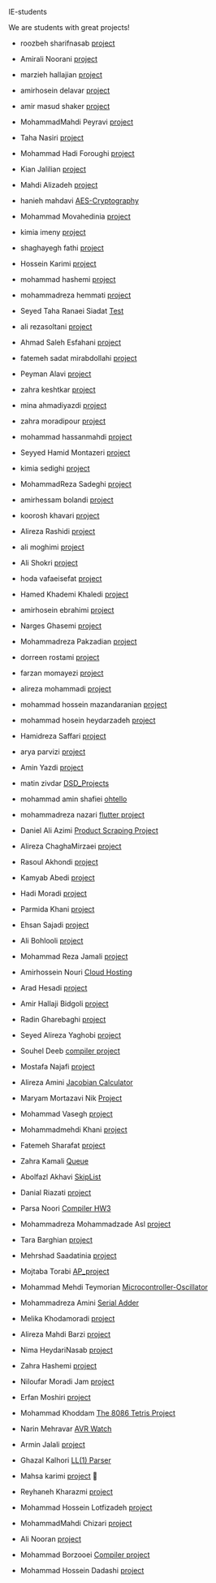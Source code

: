 IE-students

We are students with great projects!

- roozbeh sharifnasab [project](https://github.com/rsharifnasab/os_project)

- Amirali Noorani [project](https://github.com/holyamirali/Q2_IE_HW1)

- marzieh hallajian [project](https://github.com/MarziehHH/hw1Internet.git)

- amirhosein delavar [project](https://github.com/AmirhoseinDelavar/Python-CheatSheet)

- amir masud shaker [project](https://github.com/amshaker/Hello-World)

- MohammadMahdi Peyravi [project](https://github.com/mmpeyravi/mmpeyravi.git)

- Taha Nasiri [project](https://github.com/tahanasiri/IE_Repository)

- Mohammad Hadi Foroughi [project](https://github.com/hadiforoughi/AnonymousChat)

- Kian Jalilian [project](https://github.com/kianjalilian/git-homework)

- Mahdi Alizadeh [project](https://github.com/MahdiAlizadeh1/IE-HW1)

- hanieh mahdavi [AES-Cryptography](https://github.com/haniehm26/AES-Cryptography)

- Mohammad Movahedinia [project](https://github.com/Immohammad/Ie-homework.git)

- kimia imeny [project](https://github.com/Kimiaimeni/hello-world.git)

- shaghayegh fathi [project](https://github.com/ShaghayeghFathi/Git-HW.git)

- Hossein Karimi [project](https://github.com/H-Karimi/UniversityManagementBackend)

- mohammad hashemi [project](https://github.com/M-Hsh/Parkinson)

- mohammadreza hemmati [project](https://github.com/MoHemmati/netProject)

- Seyed Taha Ranaei Siadat [Test](https://github.com/strs2000/Test)

- ali rezasoltani [project](https://github.com/AliRezasoltani1/Internet-engineering-HW1)

- Ahmad Saleh Esfahani [project](https://github.com/AhmadSalehEsfahani/git-learning)

- fatemeh sadat mirabdollahi [project](https://github.com/fatemehMirabdollahi/to-do)

- Peyman Alavi [project](https://github.com/peyman-alv/internet-engineering)

- zahra keshtkar [project](https://github.com/zkeshtkar/url.git)

- mina ahmadiyazdi [project](https://github.com/mina2430/urlShortener)

- zahra moradipour [project](https://github.com/zmp78/homework)

- mohammad hassanmahdi [project](https://github.com/mohammadhm99/simple-weather-app.git)

- Seyyed Hamid Montazeri [project](https://github.com/hamidhandid/software_test_final_project)

- kimia sedighi [project](https://github.com/kimiasedighi/IE-git-hw)

- MohammadReza Sadeghi [project](https://github.com/MRSadeghi78/Quoridor)

- amirhessam bolandi [project](https://github.com/ahessamb/OS_Project_Hospital)

- koorosh khavari [project](https://github.com/NukaColaQuantum666/IEHomeworks)

- Alireza Rashidi [project](https://github.com/Alirezaprogramerrd99/OnlineShoping-backend.git)

- ali moghimi [project](https://github.com/AliMoghimii/AES128-Encryptor-Decryptor-KeyGenerator.git)

- Ali Shokri [project](https://github.com/alishokri1661s/LL1-Parser)

- hoda vafaeisefat [project](https://github.com/hodaVS/netHw)

- Hamed Khademi Khaledi [project](https://github.com/hamedkhaledi/Compiler-Project)

- amirhosein ebrahimi [project](https://github.com/EbrahimiAmirHosein/Internet_Eng-HW1)

- Narges Ghasemi [project](https://github.com/NNargesNN/News-Classification)

- Mohammadreza Pakzadian [project](https://github.com/mrp-78/Text-Editore)

- dorreen rostami [project](https://github.com/DorreenRostami/SBU_elasticSearch)

- farzan momayezi [project](https://github.com/Farzan-lab/git_hw_p2.git)

- alireza mohammadi [project](https://github.com/AliirezaMohammadii/AliirezaMohammadii/)

- mohammad hossein mazandaranian [project](https://github.com/modos/ie-github-homework)

- mohammad hosein heydarzadeh [project](https://github.com/heidarzade-mh/IE-home-work-1)

- Hamidreza Saffari [project](https://github.com/hamidds/Astar-Search)

- arya parvizi [project](https://github.com/ph504/ai-computer-assignment1-eight-puzzle)

- Amin Yazdi [project](https://github.com/mayazdi/Simple-Python-Network-Simulator)

- matin zivdar [DSD_Projects](https://github.com/zivdar001matin/DSD_Projects)

- mohammad amin shafiei [ohtello](https://github.com/Mamin78/Othello)

- mohammadreza nazari [flutter project](https://github.com/mohammadreza0852/shop_app)

- Daniel Ali Azimi [Product Scraping Project](https://github.com/Danny1379/Product_info_scraping)

- Alireza ChaghaMirzaei [project](https://github.com/achm25/IE-hw1)

- Rasoul Akhondi [project](https://github.com/Rasoul-Akhondi/git1_Q2)

- Kamyab Abedi [project](https://github.com/KamyabAbedi/BreastCancerCoimbra)

- Hadi Moradi [project](https://github.com/hadimp2000/IE-git-homework)

- Parmida Khani [project](https://github.com/parmida-khani/net-hw)

- Ehsan Sajadi [project](https://github.com/ehsansajadi/Quoridor)

- Ali Bohlooli [project](https://github.com/alibli/behzad-shop)

- Mohammad Reza Jamali [project](https://github.com/mrezaj79/git-hw)

- Amirhossein Nouri [Cloud Hosting](https://github.com/amirhosseinNouri/cloud-hosting-front)

- Arad Hesadi [project](https://github.com/aradhessadi/IEProj-Contacts)

- Amir Hallaji Bidgoli [project](https://github.com/amirhallaji/OS-Project)

- Radin Gharebaghi [project](https://github.com/radinghr/UniTest)

- Seyed Alireza Yaghobi [project](https://github.com/armiinygh/Othello_game)

- Souhel Deeb [compiler project](https://github.com/souheldeeb123/IEcourse)

- Mostafa Najafi [project](https://github.com/cursedclock/data-structures)

- Alireza Amini [Jacobian Calculator](https://github.com/alirezaamn/jacobian-calculator)

- Maryam Mortazavi Nik [Project](https://github.com/MaryamNikk/IE-HW2.git)

- Mohammad Vasegh [project](https://github.com/mesmol/Internet-Engineering-Homework)

- Mohammadmehdi Khani [project](https://github.com/MohammadmehdiKhani/prof-in-github)

- Fatemeh Sharafat [project](https://github.com/fatemehSharafat/Internet-Engineering.github-io.git)

- Zahra Kamali [Queue](https://github.com/zahra-kamali/git-hw)

- Abolfazl Akhavi [SkipList](https://github.com/Abolfazlak/git)

- Danial Riazati [project](https://github.com/danial-riazati/git_hw)

- Parsa Noori [Compiler HW3](https://github.com/parsanoori/CompilerHW3)

- Mohammadreza Mohammadzade Asl [project](https://github.com/Mohammadreza-mz/ShatranjClient)

- Tara Barghian [project](https://github.com/taraBarghian/AI-Driven-Othello)

- Mehrshad Saadatinia [project](https://github.com/mehrshad-sdtn/IE_git_hw)

- Mojtaba Torabi [AP_project](https://github.com/MojtabaTorabiii/MoToDo)

- Mohammad Mehdi Teymorian [Microcontroller-Oscillator](https://github.com/mehditeymorian/Microcontroller-Oscillator)

- Mohammadreza Amini [Serial Adder](https://github.com/mrezaamini/Serial-Adder)

- Melika Khodamoradi  [project](https://github.com/melikakhodamoradi1/Hello-World.git)

- Alireza Mahdi Barzi [project](https://github.com/ambrz77/ie-git-hw)

- Nima HeydariNasab [project](https://github.com/nimah79/tidb-enhanced)

- Zahra Hashemi [project](https://github.com/zahra-zibzee/Audacity-app)

- Niloufar Moradi Jam [project](https://github.com/niloufarmj/flutter-prectice)

- Erfan Moshiri [project](https://github.com/erfanmoshiri/UrlShortenerService)

- Mohammad Khoddam [The 8086 Tetris Project](https://github.com/mkh2097/Tetris-Assembly-8086)

- Narin Mehravar [AVR Watch](https://github.com/NarinM/Internet-Engineering-Exercise)

- Armin Jalali [project](https://github.com/arminjm/git-hw)

- Ghazal Kalhori [LL(1) Parser](https://github.com/GKalhori/LL1_Parser/)

- Mahsa karimi [project](https://github.com/mhkarimi78/baseProject.git)
🙂
- Reyhaneh Kharazmi [project](https://github.com/Reyhannaaa/MyRepo)

- Mohammad Hossein Lotfizadeh [project](https://github.com/smhlotfi/displan)

- MohammadMahdi Chizari [project](https://github.com/MMChizari/NetCourseRepository)

- Ali Nooran [project](https://github.com/alinooran/GitExercise.git)

- Mohammad Borzooei [Compiler project](https://github.com/MohammadBorzooei/MyRepo/tree/main/compiler)

- Mohammad Hossein Dadashi [project](https://github.com/MohammadHoseinDadashi/covid-monitor)
